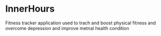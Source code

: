 # InnerHours
Fitness tracker application used to trach and boost physical fitness and overcome depression and improve metnal health condition
